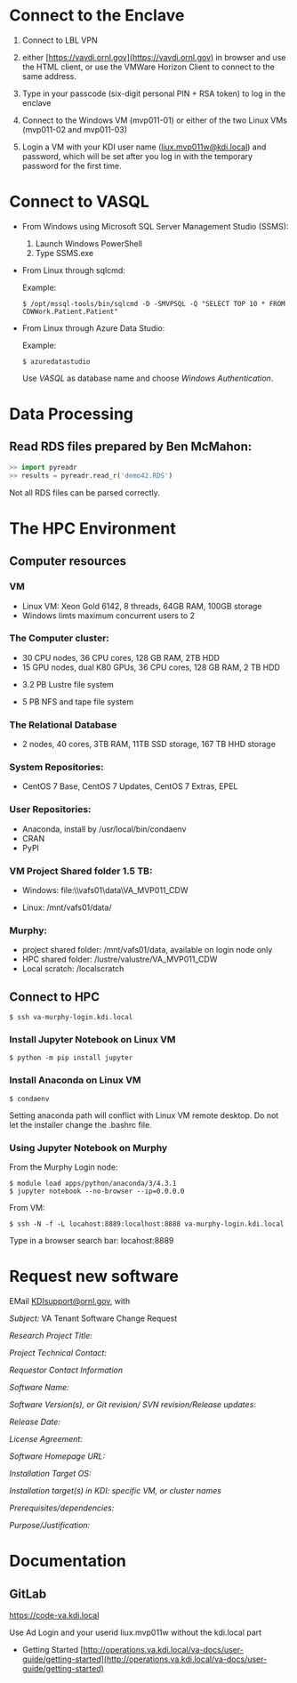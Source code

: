 # Connect to the Enclave

1. Connect to LBL VPN

2. either [https://vavdi.ornl.gov](https://vavdi.ornl.gov) in browser and use the HTML client, or use the VMWare Horizon Client to connect to the same address.

3. Type in your passcode (six-digit personal PIN + RSA token) to log in the enclave
4. Connect to the Windows VM (mvp011-01) or either of the two Linux VMs (mvp011-02 and mvp011-03)
5. Login a VM with your KDI user name (liux.mvp011w@kdi.local) and password, which will be set after you log in with the temporary password for the first time.



# Connect to VASQL

* From Windows using Microsoft SQL Server Management Studio (SSMS):
  1. Launch Windows PowerShell
  2. Type SSMS.exe

* From Linux through sqlcmd:

  Example: 

  ```console
  $ /opt/mssql-tools/bin/sqlcmd -D -SMVPSQL -Q "SELECT TOP 10 * FROM CDWWork.Patient.Patient"
  ```

* From Linux through Azure Data Studio:

  Example:

  ```console
  $ azuredatastudio
  ```

  Use *VASQL* as database name and choose *Windows Authentication*.

# Data Processing

## Read RDS files prepared by Ben McMahon:

```python
>> import pyreadr
>> results = pyreadr.read_r('demo42.RDS')
```

Not all RDS files can be parsed correctly.

# The HPC Environment

## Computer resources

### VM

* Linux VM: Xeon Gold 6142, 8 threads, 64GB RAM, 100GB storage
* Windows limts maximum concurrent users to 2



### The Computer cluster:

- 30 CPU nodes, 36 CPU cores, 128 GB RAM, 2TB HDD
- 15 GPU nodes, dual K80 GPUs, 36 CPU cores, 128 GB RAM, 2 TB HDD

* 3.2 PB Lustre file system

* 5 PB NFS and tape file system

  

### The Relational Database

  * 2 nodes, 40 cores, 3TB RAM, 11TB SSD storage, 167 TB HHD storage



### System Repositories: 

* CentOS 7 Base, CentOS 7 Updates, CentOS 7 Extras, EPEL

### User Repositories:

* Anaconda, install by /usr/local/bin/condaenv
* CRAN
* PyPI



### VM Project Shared folder 1.5 TB:

* Windows: file:\\\vafs01\data\VA_MVP011_CDW

* Linux: /mnt/vafs01/data/



### Murphy: 

* project shared folder: /mnt/vafs01/data, available on login node only
* HPC shared folder: /lustre/valustre/VA_MVP011_CDW
* Local scratch: /localscratch



## Connect to HPC

```
$ ssh va-murphy-login.kdi.local
```

### Install Jupyter Notebook on Linux VM

```
$ python -m pip install jupyter
```

### Install Anaconda on Linux VM

```
$ condaenv
```

Setting anaconda path will conflict with Linux VM remote desktop.  Do not let the installer change the .bashrc file.

### Using Jupyter Notebook on Murphy

From the Murphy Login node:

```
$ module load apps/python/anaconda/3/4.3.1
$ jupyter notebook --no-browser --ip=0.0.0.0
```

From VM: 

```
$ ssh -N -f -L locahost:8889:localhost:8888 va-murphy-login.kdi.local
```

Type in a browser search bar: locahost:8889



# Request new software

EMail <KDIsupport@ornl.gov>, with

*Subject:* VA Tenant Software Change Request

*Research Project Title*: 

*Project Technical Contact:*

*Requestor Contact Information*

*Software Name:*

*Software Version(s), or Git revision/ SVN revision/Release updates:*

*Release Date:*

*License Agreement:*

*Software Homepage URL:*

*Installation Target OS:*

*Installation target(s) in KDI: specific VM, or cluster names*

*Prerequisites/dependencies:*

*Purpose/Justification:*

# Documentation

## GitLab

https://code-va.kdi.local

Use Ad Login and your userid liux.mvp011w without the kdi.local part



- Getting Started [http://operations.va.kdi.local/va-docs/user-guide/getting-started](http://operations.va.kdi.local/va-docs/user-guide/getting-started)